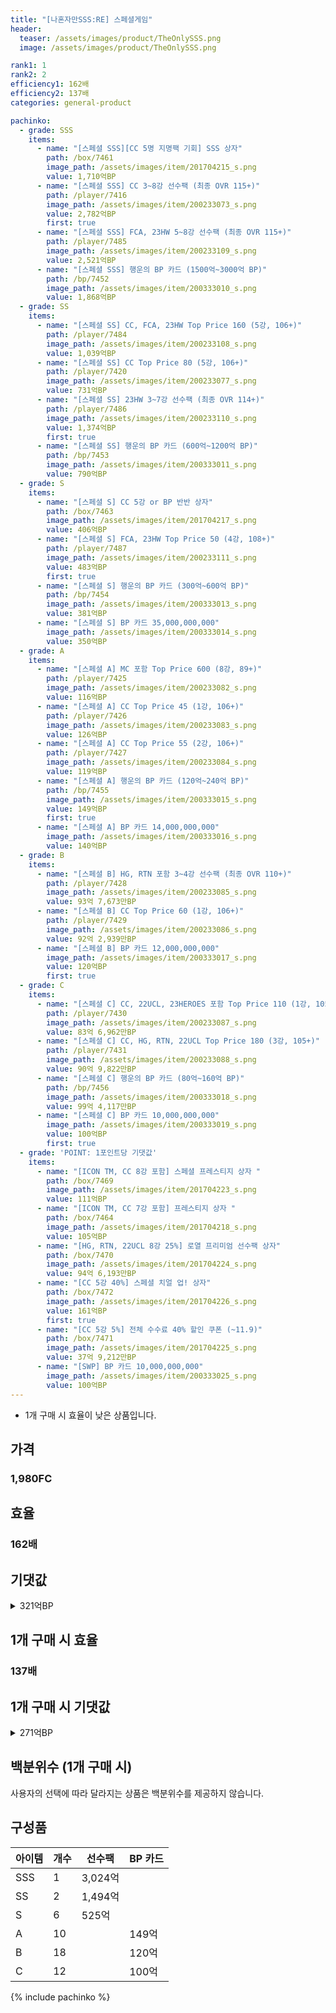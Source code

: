 ```yaml
---
title: "[나혼자만SSS:RE] 스페셜게임"
header:
  teaser: /assets/images/product/TheOnlySSS.png
  image: /assets/images/product/TheOnlySSS.png

rank1: 1
rank2: 2
efficiency1: 162배
efficiency2: 137배
categories: general-product

pachinko:
  - grade: SSS
    items:
      - name: "[스페셜 SSS][CC 5명 지명팩 기회] SSS 상자"
        path: /box/7461
        image_path: /assets/images/item/201704215_s.png
        value: 1,710억BP
      - name: "[스페셜 SSS] CC 3~8강 선수팩 (최종 OVR 115+)"
        path: /player/7416
        image_path: /assets/images/item/200233073_s.png
        value: 2,782억BP
        first: true
      - name: "[스페셜 SSS] FCA, 23HW 5~8강 선수팩 (최종 OVR 115+)"
        path: /player/7485
        image_path: /assets/images/item/200233109_s.png
        value: 2,521억BP
      - name: "[스페셜 SSS] 행운의 BP 카드 (1500억~3000억 BP)"
        path: /bp/7452
        image_path: /assets/images/item/200333010_s.png
        value: 1,868억BP
  - grade: SS
    items:
      - name: "[스페셜 SS] CC, FCA, 23HW Top Price 160 (5강, 106+)"
        path: /player/7484
        image_path: /assets/images/item/200233108_s.png
        value: 1,039억BP
      - name: "[스페셜 SS] CC Top Price 80 (5강, 106+)"
        path: /player/7420
        image_path: /assets/images/item/200233077_s.png
        value: 731억BP
      - name: "[스페셜 SS] 23HW 3~7강 선수팩 (최종 OVR 114+)"
        path: /player/7486
        image_path: /assets/images/item/200233110_s.png
        value: 1,374억BP
        first: true
      - name: "[스페셜 SS] 행운의 BP 카드 (600억~1200억 BP)"
        path: /bp/7453
        image_path: /assets/images/item/200333011_s.png
        value: 790억BP
  - grade: S
    items:
      - name: "[스페셜 S] CC 5강 or BP 반반 상자"
        path: /box/7463
        image_path: /assets/images/item/201704217_s.png
        value: 406억BP
      - name: "[스페셜 S] FCA, 23HW Top Price 50 (4강, 108+)"
        path: /player/7487
        image_path: /assets/images/item/200233111_s.png
        value: 483억BP
        first: true
      - name: "[스페셜 S] 행운의 BP 카드 (300억~600억 BP)"
        path: /bp/7454
        image_path: /assets/images/item/200333013_s.png
        value: 381억BP
      - name: "[스페셜 S] BP 카드 35,000,000,000"
        image_path: /assets/images/item/200333014_s.png
        value: 350억BP
  - grade: A
    items:
      - name: "[스페셜 A] MC 포함 Top Price 600 (8강, 89+)"
        path: /player/7425
        image_path: /assets/images/item/200233082_s.png
        value: 116억BP
      - name: "[스페셜 A] CC Top Price 45 (1강, 106+)"
        path: /player/7426
        image_path: /assets/images/item/200233083_s.png
        value: 126억BP
      - name: "[스페셜 A] CC Top Price 55 (2강, 106+)"
        path: /player/7427
        image_path: /assets/images/item/200233084_s.png
        value: 119억BP
      - name: "[스페셜 A] 행운의 BP 카드 (120억~240억 BP)"
        path: /bp/7455
        image_path: /assets/images/item/200333015_s.png
        value: 149억BP
        first: true
      - name: "[스페셜 A] BP 카드 14,000,000,000"
        image_path: /assets/images/item/200333016_s.png
        value: 140억BP
  - grade: B
    items:
      - name: "[스페셜 B] HG, RTN 포함 3~4강 선수팩 (최종 OVR 110+)"
        path: /player/7428
        image_path: /assets/images/item/200233085_s.png
        value: 93억 7,673만BP
      - name: "[스페셜 B] CC Top Price 60 (1강, 106+)"
        path: /player/7429
        image_path: /assets/images/item/200233086_s.png
        value: 92억 2,939만BP
      - name: "[스페셜 B] BP 카드 12,000,000,000"
        image_path: /assets/images/item/200333017_s.png
        value: 120억BP
        first: true
  - grade: C
    items:
      - name: "[스페셜 C] CC, 22UCL, 23HEROES 포함 Top Price 110 (1강, 105+)"
        path: /player/7430
        image_path: /assets/images/item/200233087_s.png
        value: 83억 6,962만BP
      - name: "[스페셜 C] CC, HG, RTN, 22UCL Top Price 180 (3강, 105+)"
        path: /player/7431
        image_path: /assets/images/item/200233088_s.png
        value: 90억 9,822만BP
      - name: "[스페셜 C] 행운의 BP 카드 (80억~160억 BP)"
        path: /bp/7456
        image_path: /assets/images/item/200333018_s.png
        value: 99억 4,117만BP
      - name: "[스페셜 C] BP 카드 10,000,000,000"
        image_path: /assets/images/item/200333019_s.png
        value: 100억BP
        first: true
  - grade: 'POINT: 1포인트당 기댓값'
    items:
      - name: "[ICON TM, CC 8강 포함] 스페셜 프레스티지 상자 "
        path: /box/7469
        image_path: /assets/images/item/201704223_s.png
        value: 111억BP
      - name: "[ICON TM, CC 7강 포함] 프레스티지 상자 "
        path: /box/7464
        image_path: /assets/images/item/201704218_s.png
        value: 105억BP
      - name: "[HG, RTN, 22UCL 8강 25%] 로열 프리미엄 선수팩 상자"
        path: /box/7470
        image_path: /assets/images/item/201704224_s.png
        value: 94억 6,193만BP
      - name: "[CC 5강 40%] 스페셜 치얼 업! 상자"
        path: /box/7472
        image_path: /assets/images/item/201704226_s.png
        value: 161억BP
        first: true
      - name: "[CC 5강 5%] 전체 수수료 40% 할인 쿠폰 (~11.9)"
        path: /box/7471
        image_path: /assets/images/item/201704225_s.png
        value: 37억 9,212만BP
      - name: "[SWP] BP 카드 10,000,000,000"
        image_path: /assets/images/item/200333025_s.png
        value: 100억BP
---
```

* 1개 구매 시 효율이 낮은 상품입니다.


## 가격
### 1,980FC
## 효율
### 162배
## 기댓값
<details>
<summary>321억BP</summary>
<div markdown="1">
- 선수팩 243억BP
  - 수수료 쿠폰 40% 적용 시 234억BP
  - 수수료 쿠폰 30% 적용 시 224억BP
  - 수수료 쿠폰 20% 적용 시 214억BP
- BP 카드 97억 750만BP

</div>
</details>

## 1개 구매 시 효율
### 137배
## 1개 구매 시 기댓값
<details>
<summary>271억BP</summary>
<div markdown="1">
- 선수팩 187억BP
  - 수수료 쿠폰 40% 적용 시 179억BP
  - 수수료 쿠폰 30% 적용 시 172억BP
  - 수수료 쿠폰 20% 적용 시 164억BP
- BP 카드 99억 561만BP

</div>
</details>

## 백분위수 (1개 구매 시)

사용자의 선택에 따라 달라지는 상품은 백분위수를 제공하지 않습니다.

## 구성품

|아이템|개수|선수팩|BP 카드|
|---|---|---|---|
|SSS|1|3,024억||
|SS|2|1,494억||
|S|6|525억||
|A|10||149억|
|B|18||120억|
|C|12||100억|
{% include pachinko %}